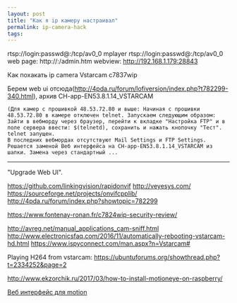 ```yaml
---
layout: post
title: "Как я ip камеру настраивал"
permalink: ip-camera-hack
tags: 
---
```


rtsp://login:passwd@<ip>:<port>/tcp/av0_0
mplayer rtsp://login:passwd@<ip>:<port>/tcp/av0_0
web page: http://<ip>:<port>/admin.htm
webview: http://192.168.1.179:28843

Как похакать ip camera Vstarcam c7837wip

Берем web ui отсюда(http://4pda.ru/forum/lofiversion/index.php?t782299-340.html), архив CH-app-EN53.8.1.14_VSTARCAM

	(Для камер с прошивкой 48.53.72.80 и выше: Начиная с прошивки 48.53.72.80 в камере отключен telnet. Запускаем следующим образом: Зайти в вебморду через браузер, перейти к вкладке "Настройка FTP" и в поле сервера ввести: $(telnetd), сохранить и нажать кнопочку "Тест". telnet запущен.
	В последних вебмордах отсутствуют Mail Settings и FTP Settings. Решается заменой Веб интерфейса на CH-app-EN53.8.1.14_VSTARCAM из шапки. Замена через стандартный ...

---	
	
"Upgrade Web UI".

https://github.com/linkingvision/rapidonvif
http://veyesys.com/
https://sourceforge.net/projects/onvifcpplib/
http://4pda.ru/forum/index.php?showtopic=782299

https://www.fontenay-ronan.fr/c7824wip-security-review/

http://avreg.net/manual_applications_cam-sniff.html
http://www.electronicsfaq.com/2016/11/automatically-rebooting-vstarcam-hd.html
https://www.ispyconnect.com/man.aspx?n=Vstarcam#

Playing H264 from vstarcam:
https://ubuntuforums.org/showthread.php?t=2334252&page=2

http://www.ekzorchik.ru/2017/03/how-to-install-motioneye-on-raspberry/



[Веб интерфейс для motion](https://github.com/ccrisan/motioneye/wiki/Install-On-Ubuntu)
